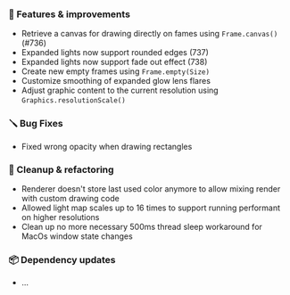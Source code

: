 ### 🚀 Features & improvements

- Retrieve a canvas for drawing directly on fames using `Frame.canvas()` (#736)
- Expanded lights now support rounded edges (737)
- Expanded lights now support fade out effect (738)
- Create new empty frames using `Frame.empty(Size)`
- Customize smoothing of expanded glow lens flares
- Adjust graphic content to the current resolution using `Graphics.resolutionScale()`

### 🪛 Bug Fixes

- Fixed wrong opacity when drawing rectangles

### 🧽 Cleanup & refactoring

- Renderer doesn't store last used color anymore to allow mixing render with custom drawing code
- Allowed light map scales up to 16 times to support running performant on higher resolutions
- Clean up no more necessary 500ms thread sleep workaround for MacOs window state changes

### 📦 Dependency updates

- ...
